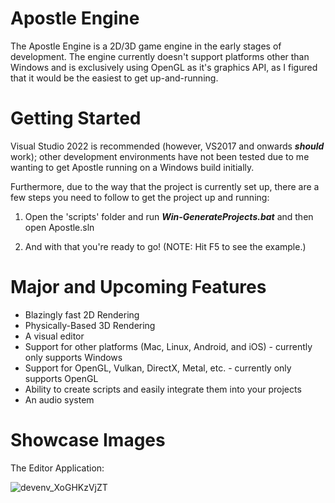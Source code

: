 # Apostle Engine
The Apostle Engine is a 2D/3D game engine in the early stages of development. The engine currently doesn't support platforms other than Windows and is exclusively using OpenGL as it's graphics API, as I figured that it would be the easiest to get up-and-running.

# Getting Started

Visual Studio 2022 is recommended (however, VS2017 and onwards ___should___ work); other development environments have not been tested due to me wanting to get Apostle running on a Windows build initially.

Furthermore, due to the way that the project is currently set up, there are a few steps you need to follow to get the project up and running:

1) Open the 'scripts' folder and run ___Win-GenerateProjects.bat___ and then open Apostle.sln

2) And with that you're ready to go! (NOTE: Hit F5 to see the example.)


# Major and Upcoming Features

- Blazingly fast 2D Rendering
- Physically-Based 3D Rendering
- A visual editor
- Support for other platforms (Mac, Linux, Android, and iOS) - currently only supports Windows
- Support for OpenGL, Vulkan, DirectX, Metal, etc. - currently only supports OpenGL
- Ability to create scripts and easily integrate them into your projects
- An audio system

# Showcase Images
The Editor Application:

![devenv_XoGHKzVjZT](https://github.com/j0kai/Apostle/assets/105503076/2b600907-c043-4c99-8c2d-6ddd22fb2c9d)
